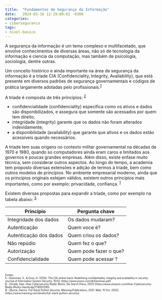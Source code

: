 ```yaml
---
title:  "Fundamentos de Segurança da Informação"
date:   2024-03-16 12:19:00:01 -0300
categories: 
- ciberseguranca
tags: 
- nivel-basico
---
```


A segurança da informação é um tema complexo e multifacetado, que envolve conhecimentos de diversas áreas, não só de tecnologia da informação e ciencia da computação, mas também de psicologia, sociologia, dentre outras.

Um conceito histórico e ainda importante na área de segurança da informação é a tríade CIA (Confidenciality, Integrity, Availability), que está presente em diversos padrões de segurança governamentais e códigos de prática largamente adotadas pelo profissionais.<sup id="a1">[1](#f1)</sup>

A tríade é composta de três princípios: <sup id="a2">[2](#f2)</sup>
- confidencialidade (confidenciality) especifica como os ativos e dados são disponibilizados, e assegura que somente são acessados por quem tem direito; 
- integridade (integrity) garante que os dados não foram alterados indevidamente; 
- a disponibilidade (availability) que garante que ativos e os dados estão acessíveis quando necessários. 

A tríade tem suas origens no contexto militar governamental na décadas de 1970 e 1980, quando so computadores ainda eram caros e limitados aos governos e poucas grandes empresas. Além disso, existe enfase muito técnica, sem considerar outros aspectos. Ao longo do tempo, a academia tem proposto diversas extensões e adição de termos à tríade, bem como outros modelos de princípios. No ambiente empresarial moderno, ainda que os princípios originais estejam válidos, existem outros princípios mais importantes, como por exemplo: privacidade, confiança. <sup id="a1">[1](#f1)</sup>

Existem diversas propostas para expandir a tríade, como por exemplo na tabela abaixo: <sup id="a3">[3](#f3)</sup>

| Princípio | Pergunta chave |
|---|---|
| Integridade dos dados  | Os dados mudaram?      |
| Autenticação           | Quem voce é?           |
| Autenticação dos dados | Quem criou os dados?   |
| Não repúdio            | Quem fez o que?        |
| Autorização            | Quem pode fazer o que? |
| Confidencialidade      | Quem pode acessar ?    |


<br>
<span style="font-size: 0.6em;">Fontes:<br>
<b id="f1">1</b> - [Samonas, S., & Coss, D. (2014). The CIA strikes back: Redefining confidentiality, integrity and availability in security. Journal of Information System Security, 10(3)] (https://www.proso.com/dl/Samonas.pdf)<br>
<b id="f2">2</b> - [Grubb, Sam. How Cybersecurity Really Works. No Starch Press, 2021] (https://www.amazon.com/How-Cybersecurity-Really-Works-Hands/dp/1718501285)<br>
<b id="f3">3</b> - [Byrne, Dennis. Full Stack Python Security. Manning Publications, 2021. Web. 15 Oct. 2022] (https://www.manning.com/books/full-stack-python-security). </span>